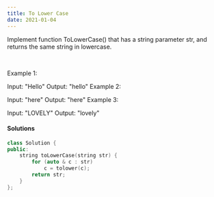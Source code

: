 ```yaml
---
title: To Lower Case
date: 2021-01-04
---
```

Implement function ToLowerCase() that has a string parameter str, and returns the same string in lowercase.

 

Example 1:

Input: "Hello"
Output: "hello"
Example 2:

Input: "here"
Output: "here"
Example 3:

Input: "LOVELY"
Output: "lovely"

#### Solutions

```cpp
class Solution {
public:
    string toLowerCase(string str) {
        for (auto & c : str)
            c = tolower(c);
        return str;
    }
};
```